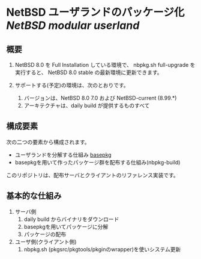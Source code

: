 <!-- -*- coding:utf-8 -*- -->

# NetBSD ユーザランドのパッケージ化 *NetBSD modular userland*

## 概要

1. NetBSD 8.0 を Full Installation している環境で、
   nbpkg.sh full-upgrade を実行すると、
   NetBSD 8.0 stable の最新環境に更新できます。

1. サポートする(予定)の環境は、次のとおりです。
    1. バージョンは、NetBSD 8.0 7.0 および NetBSD-current (8.99.*)
    1. アーキテクチャは、daily build が提供するものすべて
    

## 構成要素

次の二つの要素から構成されます。
+ ユーザランドを分解する仕組み [basepkg](https://github.com/user340/basepkg)
+ basepkgを用いて作ったパッケージ群を配布する仕組み(nbpkg-build) 

このリポジトリは、配布サーバとクライアントのリファレンス実装です。


## 基本的な仕組み

1. サーバ側
    1. daily build からバイナリをダウンロード
    1. basepkgを用いてパッケージに分解
    1. パッケージの配布
1. ユーザ側(クライアント側)
    1. nbpkg.sh (pkgsrc/pkgtools/pkginのwrapper)を使いシステム更新



